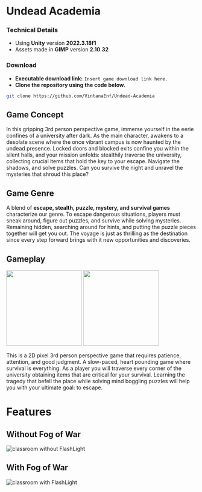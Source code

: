 # Undead Academia
### Technical Details
- Using **Unity** version **2022.3.18f1**
- Assets made in **GIMP** version **2.10.32**
### Download
- **Executable download link:** ```Insert game download link here.```
- **Clone the repository using the code below.**
```bash
git clone https://github.com/VintanaEnf/Undead-Academia
```
## Game Concept
In this gripping 3rd person perspective game, immerse yourself in the eerie
confines of a university after dark. As the main character, awakens to a desolate scene
where the once vibrant campus is now haunted by the undead presence. Locked doors and
blocked exits confine you within the silent halls, and your mission unfolds: stealthily
traverse the university, collecting crucial items that hold the key to your escape. Navigate
the shadows, and solve puzzles. Can you survive the night and unravel the mysteries that
shroud this place?

## Game Genre
A blend of **escape, stealth, puzzle, mystery, and survival games** characterize our
genre. To escape dangerous situations, players must sneak around, figure out puzzles, and
survive while solving mysteries. Remaining hidden, searching around for hints, and
putting the puzzle pieces together will get you out. The voyage is just as thrilling as the
destination since every step forward brings with it new opportunities and discoveries.

## Gameplay
<img src="https://github.com/VintanaEnf/Undead-Academia/assets/104513214/3b1316e6-7581-4e39-9cdf-979f898812d3" width="200" height="200" />
<img src="https://github.com/VintanaEnf/Undead-Academia/assets/104513214/a98782a7-bea6-4a96-9bb9-ed62834b3ec9" width="200" height="200" />

This is a 2D pixel 3rd person perspective game that requires patience, attention,
and good judgment. A slow-paced, heart pounding game where survival is everything. As
a player you will traverse every corner of the university obtaining items that are critical
for your survival. Learning the tragedy that befell the place while solving mind boggling
puzzles will help you with your ultimate goal: to escape.

# Features
## Without Fog of War
![classroom without FlashLight](https://github.com/VintanaEnf/Undead-Academia/assets/104513214/66131e53-c0ff-41e6-8903-247c6ae4dccf)
## With Fog of War
![classroom with FlashLight](https://github.com/VintanaEnf/Undead-Academia/assets/104513214/5d883e7b-a296-45a1-ae58-f3f31f6c1bf6)
